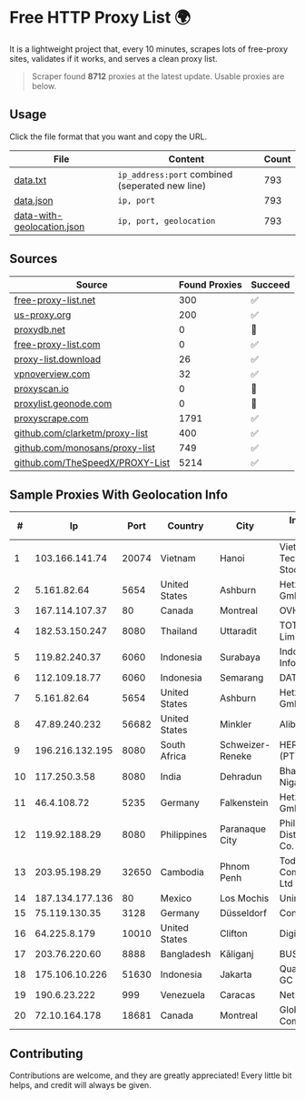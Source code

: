 
# Free HTTP Proxy List 🌍

It is a lightweight project that, every 10 minutes, scrapes lots of free-proxy sites, validates if it works, and serves a clean proxy list.


> Scraper found **8712** proxies at the latest update. Usable proxies are below.

## Usage

Click the file format that you want and copy the URL.


|File|Content|Count|
|----|-------|-----|
|[data.txt](https://raw.githubusercontent.com/themiralay/Proxy-List-World/master/data.txt)|`ip_address:port` combined (seperated new line)|793|
|[data.json](https://raw.githubusercontent.com/themiralay/Proxy-List-World/master/data.json)|`ip, port`|793|
|[data-with-geolocation.json](https://raw.githubusercontent.com/themiralay/Proxy-List-World/master/data-with-geolocation.json)|`ip, port, geolocation`|793|

## Sources

|Source|Found Proxies|Succeed|
|------|-------------|-------|
|[free-proxy-list.net](https://free-proxy-list.net)|300|✅|
|[us-proxy.org](https://www.us-proxy.org)|200|✅|
|[proxydb.net](http://proxydb.net)|0|🚫|
|[free-proxy-list.com](https://free-proxy-list.com/?page=&port=&type%5B%5D=http&type%5B%5D=https&up_time=0&search=Search)|0|✅|
|[proxy-list.download](https://www.proxy-list.download/HTTP)|26|✅|
|[vpnoverview.com](https://vpnoverview.com/privacy/anonymous-browsing/free-proxy-servers)|32|✅|
|[proxyscan.io](https://www.proxyscan.io)|0|🚫|
|[proxylist.geonode.com](https://proxylist.geonode.com/api/proxy-list?limit=300&page=1&sort_by=lastChecked&sort_type=desc&protocols=http,https)|0|🚫|
|[proxyscrape.com](https://api.proxyscrape.com/v2/?request=displayproxies&protocol=http&timeout=10000&country=all&ssl=all&anonymity=all)|1791|✅|
|[github.com/clarketm/proxy-list](https://raw.githubusercontent.com/clarketm/proxy-list/master/proxy-list-raw.txt)|400|✅|
|[github.com/monosans/proxy-list](https://raw.githubusercontent.com/monosans/proxy-list/main/proxies/http.txt)|749|✅|
|[github.com/TheSpeedX/PROXY-List](https://raw.githubusercontent.com/TheSpeedX/PROXY-List/master/http.txt)|5214|✅|


## Sample Proxies With Geolocation Info

|#|Ip|Port|Country|City|Internet Service Provider|
|-|--|----|-------|----|-------------------------|
|1|103.166.141.74|20074|Vietnam|Hanoi|Viet NAM Cloud Technology Joint Stock Company|
|2|5.161.82.64|5654|United States|Ashburn|Hetzner Online GmbH|
|3|167.114.107.37|80|Canada|Montreal|OVH SAS|
|4|182.53.150.247|8080|Thailand|Uttaradit|TOT Public Company Limited|
|5|119.82.240.37|6060|Indonesia|Surabaya|Indonesia Network Information Center|
|6|112.109.18.77|6060|Indonesia|Semarang|DATAUTAMANET|
|7|5.161.82.64|5654|United States|Ashburn|Hetzner Online GmbH|
|8|47.89.240.232|56682|United States|Minkler|Alibaba.com LLC|
|9|196.216.132.195|8080|South Africa|Schweizer-Reneke|HERO TELECOMS (PTY) LTD|
|10|117.250.3.58|8080|India|Dehradun|Bharat Sanchar Nigam Ltd|
|11|46.4.108.72|5235|Germany|Falkenstein|Hetzner Online GmbH|
|12|119.92.188.29|8080|Philippines|Paranaque City|Philippine Long Distance Telephone Co.|
|13|203.95.198.29|32650|Cambodia|Phnom Penh|Today Communication Co., Ltd|
|14|187.134.177.136|80|Mexico|Los Mochis|Uninet S.A. de C.V.|
|15|75.119.130.35|3128|Germany|Düsseldorf|Contabo GmbH|
|16|64.225.8.179|10010|United States|Clifton|DigitalOcean, LLC|
|17|203.76.220.60|8888|Bangladesh|Kāliganj|BUSINESSNETWORK|
|18|175.106.10.226|51630|Indonesia|Jakarta|Quantum Dist POP GC|
|19|190.6.23.222|999|Venezuela|Caracas|Net Uno|
|20|72.10.164.178|18681|Canada|Montreal|GloboTech Communications|



## Contributing

Contributions are welcome, and they are greatly appreciated! Every
little bit helps, and credit will always be given.

